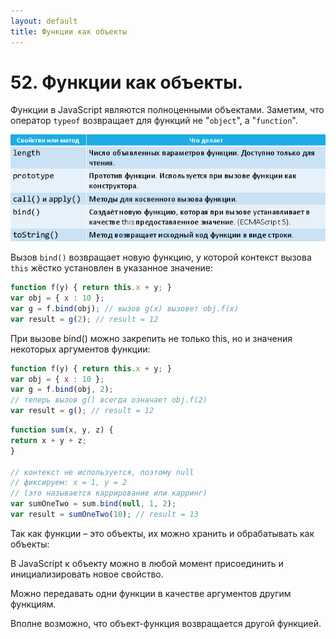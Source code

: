 ```yaml
---
layout: default
title: Функции как объекты
---
```


# 52. Функции как объекты.

Функции в JavaScript являются полноценными объектами. Заметим, что оператор `typeof` возвращает для функций не "`object`", а "`function`".

![](images/chrome_2017-05-28_12-51-56.png)

Вызов `bind()` возвращает новую функцию, у которой контекст вызова `this` жёстко установлен в указанное значение:

```javascript
function f(y) { return this.x + y; }
var obj = { x : 10 };
var g = f.bind(obj); // вызов g(x) вызовет obj.f(x)
var result = g(2); // result = 12
```
При вызове bind() можно закрепить не только this, но и значения некоторых аргументов функции:

```javascript
function f(y) { return this.x + y; }
var obj = { x : 10 };
var g = f.bind(obj, 2);
// теперь вызов g() всегда означает obj.f(2)
var result = g(); // result = 12
```

```javascript
function sum(x, y, z) {
return x + y + z;
}

// контекст не используется, поэтому null
// фиксируем: x = 1, y = 2
// (это называется каррирование или карринг)
var sumOneTwo = sum.bind(null, 1, 2);
var result = sumOneTwo(10); // result = 13
```

Так как функции – это объекты, их можно хранить и обрабатывать как объекты:

В JavaScript к объекту можно в любой момент присоединить и инициализировать новое свойство.

Можно передавать одни функции в качестве аргументов другим функциям.

Вполне возможно, что объект-функция возвращается другой функцией.